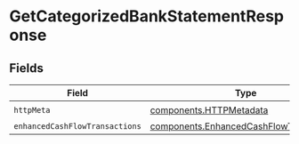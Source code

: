 # GetCategorizedBankStatementResponse


## Fields

| Field                                                                                              | Type                                                                                               | Required                                                                                           | Description                                                                                        |
| -------------------------------------------------------------------------------------------------- | -------------------------------------------------------------------------------------------------- | -------------------------------------------------------------------------------------------------- | -------------------------------------------------------------------------------------------------- |
| `httpMeta`                                                                                         | [components.HTTPMetadata](../../models/components/httpmetadata.md)                                 | :heavy_check_mark:                                                                                 | N/A                                                                                                |
| `enhancedCashFlowTransactions`                                                                     | [components.EnhancedCashFlowTransactions](../../models/components/enhancedcashflowtransactions.md) | :heavy_minus_sign:                                                                                 | OK                                                                                                 |